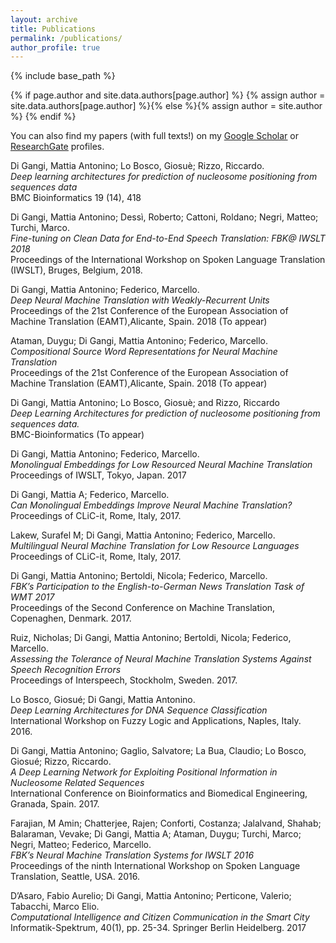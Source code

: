```yaml
---
layout: archive
title: Publications
permalink: /publications/
author_profile: true
---
```

{% include base_path %}

{% if page.author and site.data.authors[page.author] %}
  {% assign author = site.data.authors[page.author] %}{% else %}{% assign author = site.author %}
{% endif %}

You can also find my papers (with full texts!) on my <u><a href="{{ author.googlescholar }}" > Google Scholar</a></u> 
or <u><a href="{{ author.researchgate }}"> ResearchGate</a></u> profiles.

Di Gangi, Mattia Antonino; Lo Bosco, Giosuè; Rizzo, Riccardo.  
*Deep learning architectures for prediction of nucleosome positioning from sequences data*  
BMC Bioinformatics 19 (14), 418  

Di Gangi, Mattia Antonino; Dessì, Roberto; Cattoni, Roldano; Negri, Matteo; Turchi, Marco.  
*Fine-tuning on Clean Data for End-to-End Speech Translation: FBK@ IWSLT 2018*  
Proceedings of the International Workshop on Spoken Language Translation (IWSLT), Bruges, Belgium, 2018.  

Di Gangi, Mattia Antonino; Federico, Marcello.  
*Deep Neural Machine Translation with Weakly-Recurrent Units*  
Proceedings of the 21st Conference of the European Association of Machine Translation (EAMT),Alicante, Spain. 2018 (To appear)  

Ataman, Duygu; Di Gangi, Mattia Antonino; Federico, Marcello.  
*Compositional Source Word Representations for Neural Machine Translation*  
Proceedings of the 21st Conference of the European Association of Machine Translation (EAMT),Alicante, Spain. 2018 (To appear)

Di Gangi, Mattia Antonino; Lo Bosco, Giosuè; and Rizzo, Riccardo  
*Deep Learning Architectures for prediction of nucleosome positioning from sequences data.*  
BMC-Bioinformatics (To appear)

Di Gangi, Mattia Antonino; Federico, Marcello.  
*Monolingual Embeddings for Low Resourced Neural Machine Translation*  
Proceedings of IWSLT, Tokyo, Japan. 2017

Di Gangi, Mattia A; Federico, Marcello.  
*Can Monolingual Embeddings Improve Neural Machine Translation?*  
Proceedings of CLiC-it, Rome, Italy, 2017.

Lakew, Surafel M; Di Gangi, Mattia Antonino; Federico, Marcello.  
*Multilingual Neural Machine Translation for Low Resource Languages*  
Proceedings of CLiC-it, Rome, Italy, 2017.

Di Gangi, Mattia Antonino; Bertoldi, Nicola; Federico, Marcello.  
*FBK’s Participation to the English-to-German News Translation Task of WMT 2017*  
Proceedings of the Second Conference on Machine Translation, Copenaghen, Denmark. 2017.

Ruiz, Nicholas; Di Gangi, Mattia Antonino; Bertoldi, Nicola; Federico, Marcello.  
*Assessing the Tolerance of Neural Machine Translation Systems Against Speech Recognition Errors*  
Proceedings of Interspeech, Stockholm, Sweden. 2017.

Lo Bosco, Giosué; Di Gangi, Mattia Antonino.  
*Deep Learning Architectures for DNA Sequence Classification*  
International Workshop on Fuzzy Logic and Applications, Naples, Italy. 2016.

Di Gangi, Mattia Antonino; Gaglio, Salvatore; La Bua, Claudio; Lo Bosco, Giosué; Rizzo, Riccardo.  
*A Deep Learning Network for Exploiting Positional Information in Nucleosome Related Sequences*  
International Conference on Bioinformatics and Biomedical Engineering, Granada, Spain. 2017.

Farajian, M Amin; Chatterjee, Rajen; Conforti, Costanza; Jalalvand, Shahab; Balaraman, Vevake; Di Gangi, Mattia A; Ataman, Duygu; Turchi, Marco; Negri, Matteo; Federico, Marcello.  
*FBK’s Neural Machine Translation Systems for IWSLT 2016*  
Proceedings of the ninth International Workshop on Spoken Language Translation, Seattle, USA. 2016.

D’Asaro, Fabio Aurelio; Di Gangi, Mattia Antonino; Perticone, Valerio; Tabacchi, Marco Elio.  
*Computational Intelligence and Citizen Communication in the Smart City*  
Informatik-Spektrum, 40(1), pp. 25-34. Springer Berlin Heidelberg. 2017
